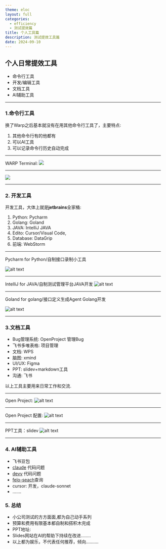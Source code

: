 ```yaml
---
theme: eloc
layout: full
categories:
  - efficiency
  - 测试提效篇 
title: 个人工具篇
description: 测试提效工具篇
date: 2024-09-10
---
```


## 个人日常提效工具

- 命令行工具
- 开发/编辑工具
- 文档工具
- AI辅助工具

---

### 1.命令行工具

换了Warp之后基本就没有在用其他命令行工具了，主要特点:
1. 其他命令行有的他都有
2. 可以AI工具
3. 可以记录命令行历史自动完成

--- 

WARP Terminal:
![](/images/warp-ai.png)

--- 

![](/images/autocomplete.png)

---

### 2. 开发工具

开发工具，大体上就是**jetbrains**全家桶:
1. Python: Pycharm
2. Golang: Goland
3. JAVA: IntelliJ JAVA
4. Edito: Cursor/Visual Code, 
5. Database: DataGrip
6. 前端: WebStorm

---

Pycharm for Python/自制接口录制小工具

![alt text](/images/pycharm.png)

--- 

IntelliJ for JAVA/自制测试管理平台JAVA开发
![alt text](/images/java.png)

---

Goland for golang/接口定义生成Agent Golang开发

![alt text](/images/golang.png)

---

### 3.文档工具

- Bug管理系统: OpenProject 管理Bug
- 飞书多唯表格: 项目管理
- 文档: WPS
- 脑图: xmind
- UI/UX: Figma
- PPT: slidev+markdown工具
- 沟通: 飞书

以上工具主要用来日常工作和交流.

---

Open Project:
![alt text](/images/openproject.png)

--- 

Open Project 配置:
![alt text](/images/op-config.png)

---

PPT工具：slidev
![alt text](/images/slidev.png)

---

### 4. AI辅助工具

- 飞书豆包
- [claude](https://claude.ai/new) 代码问题
- [devv](https://devv.ai/) 代码问题
- [felo-seach](https://felo.ai/search)查询
- cursor: 开发，claude-sonnet
- .......

### 5. 总结

- 小公司测试的方方面面,都为自己动手系列
- 预算和费用有限基本都自制和搭积木完成
- PPT地址: []()
- Slides网站在AI的帮助下持续在改进........
- 以上都为娱乐，不代表任何推荐，倾向..........




